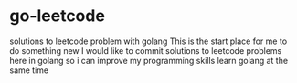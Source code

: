 # go-leetcode
solutions to leetcode problem with golang
This is the start place for me to do something new
I would like to commit solutions to leetcode problems here in golang
so i can improve my programming skills
learn golang at the same time
